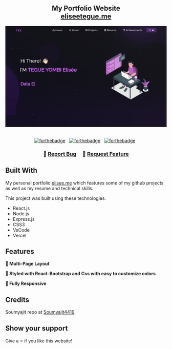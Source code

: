 <h2 align="center">
  My Portfolio Website<br/>
  <a href="https://eliseetegue.vercel.app/" target="_blank">eliseetegue.me</a>
</h2>
<div align="center">
  <img alt="Demo" src="./Images/readme-img.png" />
</div>

<br/>

<center>

[![forthebadge](https://forthebadge.com/images/badges/built-with-love.svg)](https://forthebadge.com) &nbsp;
[![forthebadge](https://forthebadge.com/images/badges/made-with-javascript.svg)](https://forthebadge.com) &nbsp;
[![forthebadge](https://forthebadge.com/images/badges/open-source.svg)](https://forthebadge.com) &nbsp;

</center>

<h3 align="center">
    🔹
    <a href="https://github.com/el-tegy/portfolio/issues">Report Bug</a> &nbsp; &nbsp;
    🔹
    <a href="https://github.com/el-tegy/portfolio/issues">Request Feature</a>
</h3>

## Built With

My personal portfolio <a href="https://eliseetegue.vercel.app/" target="_blank">elisee.me</a> which features some of my github projects as well as my resume and technical skills.<br/>

This project was built using these technologies.

- React.js
- Node.js
- Express.js
- CSS3
- VsCode
- Vercel

## Features

**📖 Multi-Page Layout**

**🎨 Styled with React-Bootstrap and Css with easy to customize colors**

**📱 Fully Responsive**

## Credits

Soumyajit repo at [Soumyajit4419](https://github.com/soumyajit4419/Portfolio).

## Show your support

Give a ⭐ if you like this website!
